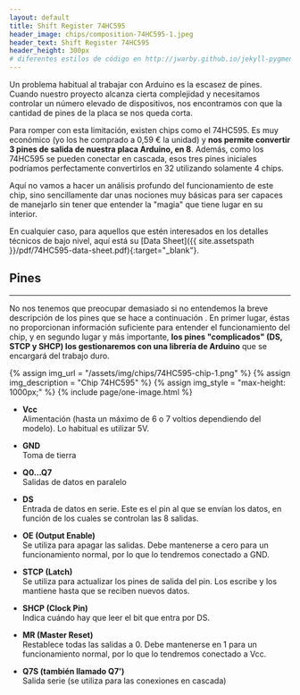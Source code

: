 ```yaml
---
layout: default
title: Shift Register 74HC595
header_image: chips/composition-74HC595-1.jpeg
header_text: Shift Register 74HC595
header_height: 300px
# diferentes estilos de código en http://jwarby.github.io/jekyll-pygments-themes/languages/java.html
---
```

Un problema habitual al trabajar con Arduino es la escasez de pines. Cuando 
nuestro proyecto alcanza cierta complejidad y necesitamos controlar un número 
elevado de dispositivos, nos encontramos con que la cantidad de pines de la placa se nos 
queda corta.

Para romper con esta limitación, existen chips como el 74HC595. Es muy 
económico (yo los he comprado a 0,59 € la unidad) y **nos permite convertir
3 pines de salida de nuestra placa Arduino, en 8**. Además, como los 
74HC595 se pueden conectar en cascada, esos tres pines iniciales podríamos
perfectamente convertirlos en 32 utilizando solamente 4 chips.

Aquí no vamos a hacer un análisis profundo del funcionamiento de este chip, 
sino sencillamente dar unas nociones muy básicas para ser capaces de manejarlo
sin tener que entender la "magia" que tiene lugar en su interior.

En cualquier caso, para aquellos que estén interesados en los detalles técnicos de 
bajo nivel, aquí está su [Data Sheet]({{ site.assetspath }}/pdf/74HC595-data-sheet.pdf){:target="_blank"}.  

## Pines

---
No nos tenemos que preocupar demasiado si no entendemos la breve descripción de los pines que se hace a continuación .
En primer lugar, éstas no proporcionan información suficiente para entender el funcionamiento del chip, y en segundo lugar y más importante, **los pines "complicados" (DS, STCP y SHCP) los gestionaremos con una librería de Arduino** que se encargará del trabajo duro.

{% assign img_url = "/assets/img/chips/74HC595-chip-1.png" %}
{% assign img_description = "Chip 74HC595" %}
{% assign img_style = "max-height: 1000px;" %}
{% include page/one-image.html %}


- **Vcc**  
Alimentación (hasta un máximo de 6 o 7 voltios dependiendo del modelo). Lo habitual es utilizar 5V.

- **GND**  
Toma de tierra

- **Q0...Q7**  
Salidas de datos en paralelo

- **DS**  
Entrada de datos en serie. Este es el pin al que se envían los datos, en función de los cuales se controlan las 8 salidas.

- **OE (Output Enable)**  
Se utiliza para apagar las salidas. Debe mantenerse a cero para un funcionamiento normal, por lo que lo tendremos conectado a GND.

- **STCP (Latch)**  
Se utiliza para actualizar los pines de salida del pin. Los escribe y los mantiene hasta que se reciben nuevos datos.

- **SHCP (Clock Pin)**  
Indica cuándo hay que leer el bit que entra por DS.

- **MR (Master Reset)**  
Restablece todas las salidas a 0. Debe mantenerse en 1 para un funcionamiento normal, por lo que lo tendremos conectado a Vcc.

- **Q7S (también llamado Q7')**  
Salida serie (se utiliza para las conexiones en cascada)